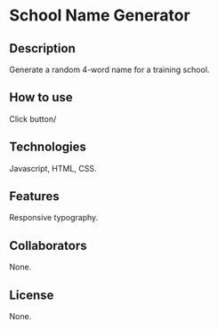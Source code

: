 # School Name Generator

## Description
Generate a random 4-word name for a training school.

## How to use
Click button/

## Technologies
Javascript, HTML, CSS.

## Features
Responsive typography.

## Collaborators
None.

## License
None.

